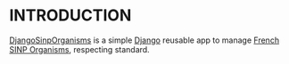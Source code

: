 # INTRODUCTION

[DjangoSinpOrganisms](https://github.com/dbchiro/DjangoSinpOrganisms) is a simple [Django](https://www.djangoproject.com/) reusable app to manage [French SINP Organisms](http://standards-sinp.mnhn.fr/referentiel-des-organismes/), respecting standard.

